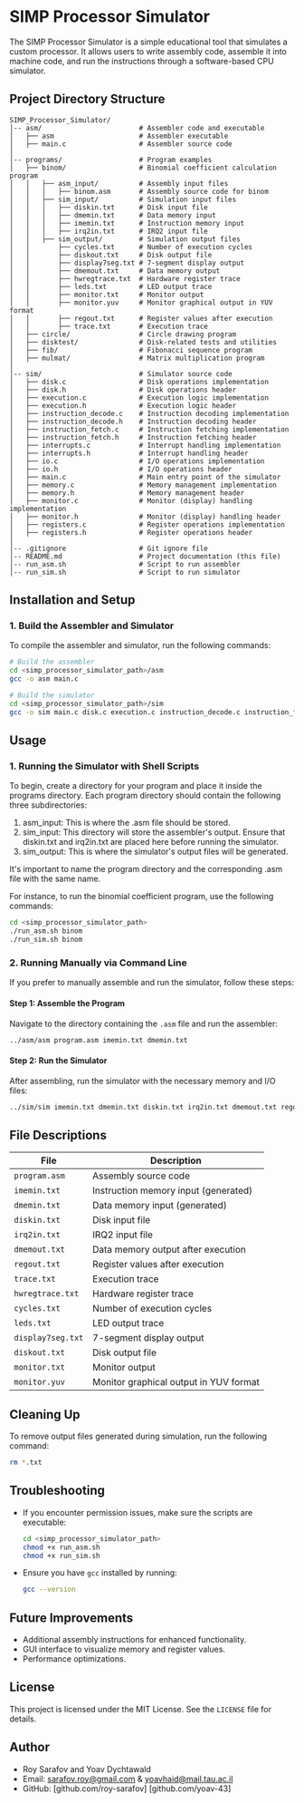 # SIMP Processor Simulator

The SIMP Processor Simulator is a simple educational tool that simulates a custom processor. It allows users to write assembly code, assemble it into machine code, and run the instructions through a software-based CPU simulator.

## Project Directory Structure

```
SIMP_Processor_Simulator/
│-- asm/                        # Assembler code and executable
│   ├── asm                     # Assembler executable
│   ├── main.c                  # Assembler source code
│
│-- programs/                   # Program examples
│   ├── binom/                  # Binomial coefficient calculation program
│   │   ├── asm_input/          # Assembly input files
│   │   │   ├── binom.asm       # Assembly source code for binom
│   │   ├── sim_input/          # Simulation input files
│   │   │   ├── diskin.txt      # Disk input file
│   │   │   ├── dmemin.txt      # Data memory input
│   │   │   ├── imemin.txt      # Instruction memory input
│   │   │   ├── irq2in.txt      # IRQ2 input file
│   │   ├── sim_output/         # Simulation output files
│   │       ├── cycles.txt      # Number of execution cycles
│   │       ├── diskout.txt     # Disk output file
│   │       ├── display7seg.txt # 7-segment display output
│   │       ├── dmemout.txt     # Data memory output
│   │       ├── hwregtrace.txt  # Hardware register trace
│   │       ├── leds.txt        # LED output trace
│   │       ├── monitor.txt     # Monitor output
│   │       ├── monitor.yuv     # Monitor graphical output in YUV format
│   │       ├── regout.txt      # Register values after execution
│   │       ├── trace.txt       # Execution trace
│   ├── circle/                 # Circle drawing program
│   ├── disktest/               # Disk-related tests and utilities
│   ├── fib/                    # Fibonacci sequence program
│   ├── mulmat/                 # Matrix multiplication program
│
│-- sim/                        # Simulator source code
│   ├── disk.c                  # Disk operations implementation
│   ├── disk.h                  # Disk operations header
│   ├── execution.c             # Execution logic implementation
│   ├── execution.h             # Execution logic header
│   ├── instruction_decode.c    # Instruction decoding implementation
│   ├── instruction_decode.h    # Instruction decoding header
│   ├── instruction_fetch.c     # Instruction fetching implementation
│   ├── instruction_fetch.h     # Instruction fetching header
│   ├── interrupts.c            # Interrupt handling implementation
│   ├── interrupts.h            # Interrupt handling header
│   ├── io.c                    # I/O operations implementation
│   ├── io.h                    # I/O operations header
│   ├── main.c                  # Main entry point of the simulator
│   ├── memory.c                # Memory management implementation
│   ├── memory.h                # Memory management header
│   ├── monitor.c               # Monitor (display) handling implementation
│   ├── monitor.h               # Monitor (display) handling header
│   ├── registers.c             # Register operations implementation
│   ├── registers.h             # Register operations header
│
│-- .gitignore                  # Git ignore file
│-- README.md                   # Project documentation (this file)
│-- run_asm.sh                  # Script to run assembler
│-- run_sim.sh                  # Script to run simulator
```

## Installation and Setup

### 1. Build the Assembler and Simulator

To compile the assembler and simulator, run the following commands:

```bash
# Build the assembler
cd <simp_processor_simulator_path>/asm
gcc -o asm main.c

# Build the simulator
cd <simp_processor_simulator_path>/sim
gcc -o sim main.c disk.c execution.c instruction_decode.c instruction_fetch.c interrupts.c io.c memory.c monitor.c registers.c
```

## Usage

### 1. Running the Simulator with Shell Scripts

To begin, create a directory for your program and place it inside the programs directory. 
Each program directory should contain the following three subdirectories:
1. asm_input: This is where the <program>.asm file should be stored.
2. sim_input: This directory will store the assembler's output. Ensure that diskin.txt and irq2in.txt are placed here before running the simulator.
3. sim_output: This is where the simulator's output files will be generated.

It's important to name the program directory and the corresponding .asm file with the same name.

For instance, to run the binomial coefficient program, use the following commands:

```bash
cd <simp_processor_simulator_path>
./run_asm.sh binom
./run_sim.sh binom
```

### 2. Running Manually via Command Line

If you prefer to manually assemble and run the simulator, follow these steps:

#### Step 1: Assemble the Program

Navigate to the directory containing the `.asm` file and run the assembler:

```bash
../asm/asm program.asm imemin.txt dmemin.txt
```

#### Step 2: Run the Simulator

After assembling, run the simulator with the necessary memory and I/O files:

```bash
../sim/sim imemin.txt dmemin.txt diskin.txt irq2in.txt dmemout.txt regout.txt trace.txt hwregtrace.txt cycles.txt leds.txt display7seg.txt diskout.txt monitor.txt monitor.yuv
```

## File Descriptions

| File              | Description                            |
|-------------------|----------------------------------------|
| `program.asm`     | Assembly source code                   |
| `imemin.txt`      | Instruction memory input (generated)   |
| `dmemin.txt`      | Data memory input (generated)          |
| `diskin.txt`      | Disk input file                        |
| `irq2in.txt`      | IRQ2 input file                        |
| `dmemout.txt`     | Data memory output after execution     |
| `regout.txt`      | Register values after execution        |
| `trace.txt`       | Execution trace                        |
| `hwregtrace.txt`  | Hardware register trace                |
| `cycles.txt`      | Number of execution cycles             |
| `leds.txt`        | LED output trace                       |
| `display7seg.txt` | 7-segment display output               |
| `diskout.txt`     | Disk output file                       |
| `monitor.txt`     | Monitor output                         |
| `monitor.yuv`     | Monitor graphical output in YUV format |

## Cleaning Up

To remove output files generated during simulation, run the following command:

```bash
rm *.txt
```

## Troubleshooting

- If you encounter permission issues, make sure the scripts are executable:

  ```bash
  cd <simp_processor_simulator_path>
  chmod +x run_asm.sh
  chmod +x run_sim.sh
  ```

- Ensure you have `gcc` installed by running:

  ```bash
  gcc --version
  ```

## Future Improvements

- Additional assembly instructions for enhanced functionality.
- GUI interface to visualize memory and register values.
- Performance optimizations.

## License

This project is licensed under the MIT License. See the `LICENSE` file for details.

## Author

- Roy Sarafov and Yoav Dychtawald 
- Email: sarafov.roy@gmail.com & yoavhaid@mail.tau.ac.il
- GitHub: [github.com/roy-sarafov] [github.com/yoav-43]

